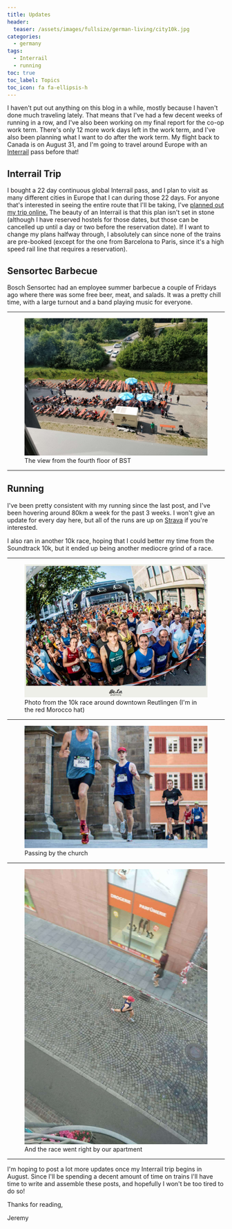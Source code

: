 ```yaml
---
title: Updates
header:
  teaser: /assets/images/fullsize/german-living/city10k.jpg
categories:
  - germany
tags:
  - Interrail
  - running
toc: true
toc_label: Topics
toc_icon: fa fa-ellipsis-h
---
```


I haven't put out anything on this blog in a while, mostly because I haven't done much traveling lately. That means that I've had a few decent weeks of running in a row, and I've also been working on my final report for the co-op work term. There's only 12 more work days left in the work term, and I've also been planning what I want to do after the work term. My flight back to Canada is on August 31, and I'm going to travel around Europe with an [Interrail](https://www.interrail.eu/en) pass before that!

## Interrail Trip

I bought a 22 day continuous global Interrail pass, and I plan to visit as many different cities in Europe that I can during those 22 days. For anyone that's interested in seeing the entire route that I'll be taking, I've [planned out my trip online.](https://interrailplanner.com/plan/54369) The beauty of an Interrail is that this plan isn't set in stone (although I have reserved hostels for those dates, but those can be cancelled up until a day or two before the reservation date). If I want to change my plans halfway through, I absolutely can since none of the trains are pre-booked (except for the one from Barcelona to Paris, since it's a high speed rail line that requires a reservation).

## Sensortec Barbecue

Bosch Sensortec had an employee summer barbecue a couple of Fridays ago where there was some free beer, meat, and salads. It was a pretty chill time, with a large turnout and a band playing music for everyone.

***

<figure class="align-center">
  <img src="/assets/images/fullsize/german-living/bst_barbecue.jpg" alt="">
  <figcaption>The view from the fourth floor of BST</figcaption>
</figure>

***

## Running

I've been pretty consistent with my running since the last post, and I've been hovering around 80km a week for the past 3 weeks. I won't give an update for every day here, but all of the runs are up on [Strava](https://www.strava.com/athletes/21953458) if you're interested.

I also ran in another 10k race, hoping that I could better my time from the Soundtrack 10k, but it ended up being another mediocre grind of a race.

***

<figure class="align-center">
  <img src="/assets/images/fullsize/german-living/city10k.jpg" alt="">
  <figcaption>Photo from the 10k race around downtown Reutlingen (I'm in the red Morocco hat)</figcaption>
</figure>

***

<figure class="align-center">
  <img src="/assets/images/fullsize/german-living/city10k1.jpg" alt="">
  <figcaption>Passing by the church</figcaption>
</figure>

***

<figure class="align-center">
  <img src="/assets/images/fullsize/german-living/city10k2.jpg" alt="">
  <figcaption>And the race went right by our apartment</figcaption>
</figure>

***

I'm hoping to post a lot more updates once my Interrail trip begins in August. Since I'll be spending a decent amount of time on trains I'll have time to write and assemble these posts, and hopefully I won't be too tired to do so!

Thanks for reading,

Jeremy

